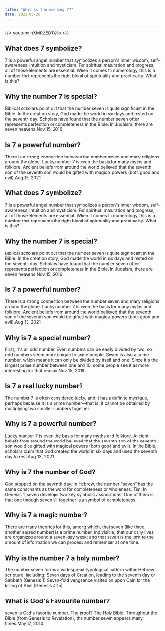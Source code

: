 ```yaml
---
title: "What is the meaning 7?"
date: 2022-05-26
---
```


---
{{< youtube hXMR2EDTQ1o >}}
## What does 7 symbolize?
7 is a powerful angel number that symbolizes a person's inner wisdom, self-awareness, intuition and mysticism. For spiritual maturation and progress, all of those elements are essential. When it comes to numerology, this is a number that represents the right blend of spirituality and practicality. What is this?

## Why the number 7 is special?
Biblical scholars point out that the number seven is quite significant in the Bible. In the creation story, God made the world in six days and rested on the seventh day. Scholars have found that the number seven often represents perfection or completeness in the Bible. In Judaism, there are seven heavens.Nov 15, 2016

## Is 7 a powerful number?
There is a strong connection between the number seven and many religions around the globe. Lucky number 7 is even the basis for many myths and folklore. Ancient beliefs from around the world believed that the seventh son of the seventh son would be gifted with magical powers (both good and evil).Aug 13, 2021

## What does 7 symbolize?
7 is a powerful angel number that symbolizes a person's inner wisdom, self-awareness, intuition and mysticism. For spiritual maturation and progress, all of those elements are essential. When it comes to numerology, this is a number that represents the right blend of spirituality and practicality. What is this?

## Why the number 7 is special?
Biblical scholars point out that the number seven is quite significant in the Bible. In the creation story, God made the world in six days and rested on the seventh day. Scholars have found that the number seven often represents perfection or completeness in the Bible. In Judaism, there are seven heavens.Nov 15, 2016

## Is 7 a powerful number?
There is a strong connection between the number seven and many religions around the globe. Lucky number 7 is even the basis for many myths and folklore. Ancient beliefs from around the world believed that the seventh son of the seventh son would be gifted with magical powers (both good and evil).Aug 13, 2021

## Why is 7 a special number?
First, it's an odd number. Even numbers can be easily divided by two, so odd numbers seem more unique to some people. Seven is also a prime number, which means it can only be divided by itself and one. Since it's the largest prime number between one and 10, some people see it as more interesting for that reason.Nov 15, 2016

## Is 7 a real lucky number?
The number 7 is often considered lucky, and it has a definite mystique, perhaps because it is a prime number—that is, it cannot be obtained by multiplying two smaller numbers together.

## Why is 7 a powerful number?
Lucky number 7 is even the basis for many myths and folklore. Ancient beliefs from around the world believed that the seventh son of the seventh son would be gifted with magical powers (both good and evil). In the Bible, scholars claim that God created the world in six days and used the seventh day to rest.Aug 13, 2021

## Why is 7 the number of God?
God stopped on the seventh day. In Hebrew, the number "seven" has the same consonants as the word for completeness or wholeness. Tim: In Genesis 1, seven develops two key symbolic associations. One of them is that one through seven all together is a symbol of completeness.

## Why is 7 a magic number?
There are many theories for this, among which, that seven (like three, another sacred number) is a prime number, indivisible; that our daily lives are organized around a seven-day week; and that seven is the limit to the amount of information we can process and remember at one time.

## Why is the number 7 a holy number?
The number seven forms a widespread typological pattern within Hebrew scripture, including: Seven days of Creation, leading to the seventh day or Sabbath (Genesis 1) Seven-fold vengeance visited on upon Cain for the killing of Abel (Genesis 4:15)

## What is God's Favourite number?
seven is God's favorite number. The proof? The Holy Bible. Throughout the Bible (from Genesis to Revelation), the number seven appears many times.May 17, 2014

